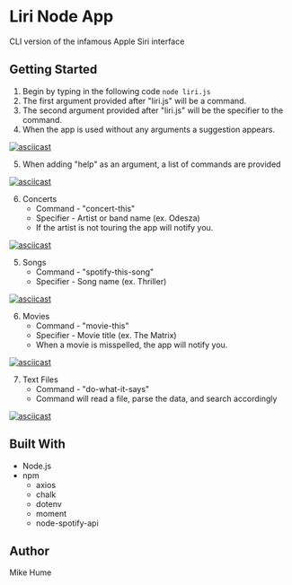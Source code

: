 # Liri Node App
CLI version of the infamous Apple Siri interface

## Getting Started
1. Begin by typing in the following code
`node liri.js`
2. The first argument provided after "liri.js" will be a command.
3. The second argument provided after "liri.js" will be the specifier to the command.
4. When the app is used without any arguments a suggestion appears.

[![asciicast](https://asciinema.org/a/rP4pfH06thFyR0I2qmTCepI3n.svg)](https://asciinema.org/a/rP4pfH06thFyR0I2qmTCepI3n)

5. When adding "help" as an argument, a list of commands are provided

[![asciicast](https://asciinema.org/a/Ud6cpGLmmKcPo39c03m3jlUDI.svg)](https://asciinema.org/a/Ud6cpGLmmKcPo39c03m3jlUDI)

6. Concerts
    * Command - "concert-this"
    * Specifier - Artist or band name (ex. Odesza)
    * If the artist is not touring the app will notify you.

[![asciicast](https://asciinema.org/a/uqq6dgOZDLl4UYjXDlJCcSayH.svg)](https://asciinema.org/a/uqq6dgOZDLl4UYjXDlJCcSayH)

5. Songs
    * Command - "spotify-this-song"
    * Specifier - Song name (ex. Thriller)

[![asciicast](https://asciinema.org/a/THQiXKUOsvNQUyW14jV5T2D4e.svg)](https://asciinema.org/a/THQiXKUOsvNQUyW14jV5T2D4e)

6. Movies
    * Command - "movie-this"
    * Specifier - Movie title (ex. The Matrix)
    * When a movie is misspelled, the app will notify you.

[![asciicast](https://asciinema.org/a/q1i1dZG4wXJ7inwLnE4r2B8fM.svg)](https://asciinema.org/a/q1i1dZG4wXJ7inwLnE4r2B8fM)

7. Text Files
    * Command - "do-what-it-says"
    * Command will read a file, parse the data, and search accordingly
    
[![asciicast](https://asciinema.org/a/7P2MAK1niym3yC7cJg20N3Lir.svg)](https://asciinema.org/a/7P2MAK1niym3yC7cJg20N3Lir)


## Built With
* Node.js
* npm
    * axios
    * chalk
    * dotenv
    * moment
    * node-spotify-api

## Author
Mike Hume